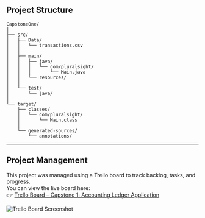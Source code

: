 ## Project Structure
```
CapstoneOne/
│
├── src/
│   ├── Data/
│   │   └── transactions.csv
│   │
│   ├── main/
│   │   ├── java/
│   │   │   └── com/pluralsight/
│   │   │       └── Main.java
│   │   └── resources/
│   │
│   └── test/
│       └── java/
│
└── target/
    ├── classes/
    │   └── com/pluralsight/
    │       └── Main.class
    │
    └── generated-sources/
        └── annotations/
```
-----------------------------------------
## Project Management

This project was managed using a Trello board to track backlog, tasks, and progress.  
You can view the live board here:  
👉 [Trello Board – Capstone 1: Accounting Ledger Application](https://trello.com/invite/b/64035649c0865d917d538afd/ATTIff978d1d098dc9098b5da87d80dd689a6E424CC6/capstone-1-accounting-ledger-application)

![Trello Board Screenshot](assets/TrelloBoard.png)



